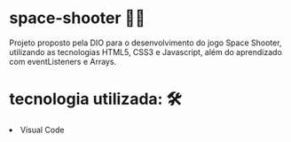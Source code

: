 # space-shooter 👩‍🚀
Projeto proposto pela DIO para o desenvolvimento do jogo Space Shooter, utilizando as tecnologias HTML5, CSS3 e Javascript, além do aprendizado com eventListeners e Arrays.

# tecnologia utilizada: 🛠
<li>Visual Code </li>
